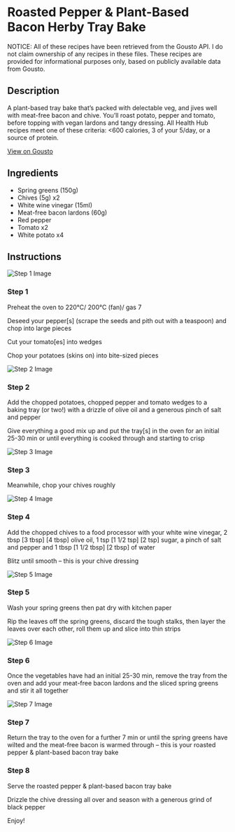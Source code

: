 # Roasted Pepper & Plant-Based Bacon Herby Tray Bake

NOTICE: All of these recipes have been retrieved from the Gousto API. I do not claim ownership of any recipes in these files. These recipes are provided for informational purposes only, based on publicly available data from Gousto.

## Description

A plant-based tray bake that’s packed with delectable veg, and jives well with meat-free bacon and chive. You’ll roast potato, pepper and tomato, before topping with vegan lardons and tangy dressing. All Health Hub recipes meet one of these criteria: <600 calories, 3 of your 5/day, or a source of protein.


[View on Gousto](https://www.gousto.co.uk/recipes/cookbook/roasted-pepper-plant-based-bacon-herby-tray-bake)

## Ingredients

- Spring greens (150g)
- Chives (5g) x2
- White wine vinegar (15ml)
- Meat-free bacon lardons (60g)
- Red pepper
- Tomato x2
- White potato x4

## Instructions

![Step 1 Image](https://production-media.gousto.co.uk/cms/recipe-step-image/Step-1-1649847612131-x200.jpg)

### Step 1

Preheat the oven to 220°C/ 200°C (fan)/ gas 7

Deseed your pepper[s] (scrape the seeds and pith out with a teaspoon) and chop into large pieces

Cut your tomato[es] into wedges

Chop your potatoes (skins on) into bite-sized pieces

![Step 2 Image](https://production-media.gousto.co.uk/cms/recipe-step-image/Step-2-1649847616085-x200.jpg)

### Step 2

Add the chopped potatoes, chopped pepper and tomato wedges to a baking tray (or two!) with a drizzle of olive oil and a generous pinch of salt and pepper

Give everything a good mix up and put the tray[s] in the oven for an initial 25-30 min or until everything is cooked through and starting to crisp

![Step 3 Image](https://production-media.gousto.co.uk/cms/recipe-step-image/Step-3-1649847620457-x200.jpg)

### Step 3

Meanwhile, chop your chives roughly

![Step 4 Image](https://production-media.gousto.co.uk/cms/recipe-step-image/Step-4-1649847623723-x200.jpg)

### Step 4

Add the chopped chives to a food processor with your white wine vinegar, 2 tbsp <span class="text-purple">[3 tbsp]</span><span class="text-danger"> [4 tbsp]</span> olive oil, 1 tsp <span class="text-purple">[1 1/2 tsp]</span> <span class="text-danger">[2 tsp]</span> sugar, a pinch of salt and pepper and 1 tbsp <span class="text-purple">[1 1/2 tbsp]</span> <span class="text-danger">[2 tbsp]</span> of water

Blitz until smooth – this is your chive dressing

![Step 5 Image](https://production-media.gousto.co.uk/cms/recipe-step-image/Step-5-1689588897075-x200.jpg)

### Step 5

Wash your spring greens then pat dry with kitchen paper

Rip the leaves off the spring greens, discard the tough stalks, then layer the leaves over each other, roll them up and slice into thin strips

![Step 6 Image](https://production-media.gousto.co.uk/cms/recipe-step-image/Step-6-1689588925672-x200.jpg)

### Step 6

Once the vegetables have had an initial 25-30 min, remove the tray from the oven and add your meat-free bacon lardons and the sliced spring greens and stir it all together

![Step 7 Image](https://production-media.gousto.co.uk/cms/recipe-step-image/step-7-1689588937189-x200.jpg)

### Step 7

Return the tray to the oven for a further 7 min or until the spring greens have wilted and the meat-free bacon is warmed through – this is your roasted pepper & plant-based bacon tray bake

### Step 8

Serve the roasted pepper & plant-based bacon tray bake

Drizzle the chive dressing all over and season with a generous grind of black pepper

Enjoy!

